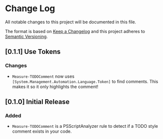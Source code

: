 # Change Log

All notable changes to this project will be documented in this file.

The format is based on [Keep a Changelog](http://keepachangelog.com/)
and this project adheres to [Semantic Versioning](http://semver.org/).

## [0.1.1] Use Tokens

### Changes

- `Measure-TODOComment` now uses
  `[System.Management.Automation.Language.Token]` to find comments. This makes
  it so it only highlights the comment!

## [0.1.0] Initial Release

### Added

- `Measure-TODOComment` is a PSScriptAnalyzer rule to detect if a TODO style
  comment exists in your code.
